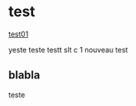 # test

[test01](https://www.notion.so/test01-a72a7221affd4a04b4cba691794702a2?pvs=21)

yeste teste testt
slt c 1 nouveau test
## blabla

teste
